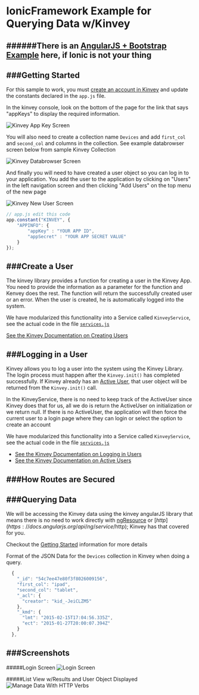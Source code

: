 IonicFramework Example for Querying Data w/Kinvey
===========
######There is an [AngularJS + Bootstrap Example](https://github.com/aaronksaunders/AngularKinveyDatastore) here, if Ionic is not your thing
----

###Getting Started
------------
For this sample to work, you must [create an account in Kinvey](https://console.kinvey.com) and update the constants declared in the `app.js` file.

In the kinvey console, look on the bottom of the page for the link that says "appKeys" to display the required information.

![Kinvey App Key Screen](screenshots/kinvey-app-key-page.png)

You will also need to create a collection name `Devices` and add `first_col` and `second_col` and columns in the collection. See example databrowser screen below from sample Kinvey Collection

![Kinvey Databrowser Screen](screenshots/data-browser-kinvey.png)

And finally you will need to have created a user object so you can log in to your application. You add the user to the application by clicking on "Users" in the left navigation screen and then clicking "Add Users" on the top menu of the new page

![Kinvey New User Screen](screenshots/create-user-kinvey.png)

```JavaScript
// app.js edit this code 
app.constant("KINVEY", {
    "APPINFO": {
        "appKey" : "YOUR APP ID",
        "appSecret" : "YOUR APP SECRET VALUE"
    }
});
```
###Create a User
------------
The kinvey library provides a function for creating a user in the Kinvey App. You need to provide the information as a parameter for the function and Kenvey does the rest. The function will return the successfully created user or an error. When the user is created, he is automatically logged into the system.

We have modularized this functionality into a Service called `KinveyService`, see the actual code in the file [`services.js`](www/js/services.js)

[See the Kinvey Documentation on Creating Users](http://devcenter.kinvey.com/angular/guides/users#signup)

###Logging in a User
------------
Kinvey allows you to log a user into the system using the Kinvey Library. The login process must happen after the `Kinvey.init()` has completed successfully. If Kinvey already has an [Active User](http://devcenter.kinvey.com/angular/guides/users#ActiveUser), that user object will be returned from the `Kinvey.init()` call.

In the KinveyService, there is no need to keep track of the ActiveUser since Kinvey does that for us, all we do is return the ActiveUser on initialization or we return null. If there is no ActiveUser, the application will then force the current user to a login page where they can login or select the option to create an account

We have modularized this functionality into a Service called `KinveyService`, see the actual code in the file [`services.js`](www/js/services.js)

* [See the Kinvey Documentation on Logging in Users](http://devcenter.kinvey.com/angular/guides/users#login)
* [See the Kinvey Documentation on Active Users](http://devcenter.kinvey.com/angular/guides/users#ActiveUser)

###How Routes are Secured
------------


###Querying Data
------------


We will be accessing the Kinvey data using the kinvey angularJS library that means there is no need to work directly with [ngResource](https://docs.angularjs.org/api/ngResource) or [$http](https://docs.angularjs.org/api/ng/service/$http); Kinvey has that covered for you. 

Checkout the [Getting Started](http://devcenter.kinvey.com/angular/guides/getting-started) information for more details

Format of the JSON Data for the `Devices` collection in Kinvey when doing a query.

```JavaScript
  {
    "_id": "54c7ee47e80f3f8026009156",
    "first_col": "ipad",
    "second_col": "tablet",
    "_acl": {
      "creator": "kid_-JeiCLZM5"
    },
    "_kmd": {
      "lmt": "2015-02-15T17:04:56.335Z",
      "ect": "2015-01-27T20:00:07.394Z"
    }
  },
```

###Screenshots
------------

#####Login Screen
![Login Screen](https://raw.githubusercontent.com/aaronksaunders/IonicKinveyDatastore/master/screenshots/LoginScreen.png)


#####List View w/Results and User Object Displayed
![Manage Data With HTTP Verbs](https://raw.githubusercontent.com/aaronksaunders/IonicKinveyDatastore/master/screenshots/ListScreen.png)
